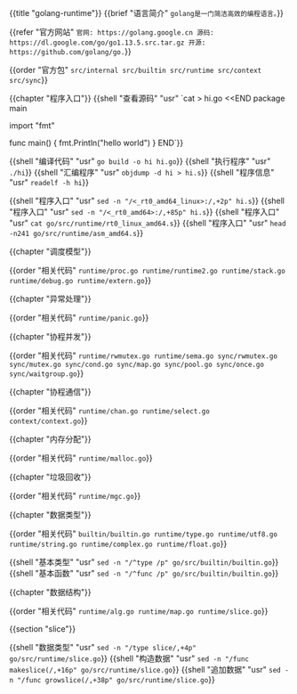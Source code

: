 {{title "golang-runtime"}}
{{brief "语言简介" `golang是一门简洁高效的编程语言。`}}

{{refer "官方网站" `
官网: https://golang.google.cn
源码: https://dl.google.com/go/go1.13.5.src.tar.gz
开源: https://github.com/golang/go.
`}}

{{order "官方包" `
src/internal
src/builtin
src/runtime
src/context
src/sync
`}}

{{chapter "程序入口"}}
{{shell "查看源码" "usr" `cat > hi.go <<END
package main

import "fmt"

func main() {
    fmt.Println("hello world")
}
END`}}

{{shell "编译代码" "usr" `go build -o hi hi.go`}}
{{shell "执行程序" "usr" `./hi`}}
{{shell "汇编程序" "usr" `objdump -d hi > hi.s`}}
{{shell "程序信息" "usr" `readelf -h hi`}}

{{shell "程序入口" "usr" `sed -n "/<_rt0_amd64_linux>:/,+2p" hi.s`}}
{{shell "程序入口" "usr" `sed -n "/<_rt0_amd64>:/,+85p" hi.s`}}
{{shell "程序入口" "usr" `cat go/src/runtime/rt0_linux_amd64.s`}}
{{shell "程序入口" "usr" `head -n241 go/src/runtime/asm_amd64.s`}}

{{chapter "调度模型"}}

{{order "相关代码" `
runtime/proc.go
runtime/runtime2.go
runtime/stack.go
runtime/debug.go
runtime/extern.go
`}}

{{chapter "异常处理"}}

{{order "相关代码" `
runtime/panic.go
`}}

{{chapter "协程并发"}}

{{order "相关代码" `
runtime/rwmutex.go
runtime/sema.go
sync/rwmutex.go
sync/mutex.go
sync/cond.go
sync/map.go
sync/pool.go
sync/once.go
sync/waitgroup.go
`}}

{{chapter "协程通信"}}

{{order "相关代码" `
runtime/chan.go
runtime/select.go
context/context.go
`}}

{{chapter "内存分配"}}

{{order "相关代码" `
runtime/malloc.go
`}}

{{chapter "垃圾回收"}}

{{order "相关代码" `
runtime/mgc.go
`}}

{{chapter "数据类型"}}

{{order "相关代码" `
builtin/builtin.go
runtime/type.go
runtime/utf8.go
runtime/string.go
runtime/complex.go
runtime/float.go
`}}

{{shell "基本类型" "usr" `sed -n "/^type /p" go/src/builtin/builtin.go`}}
{{shell "基本函数" "usr" `sed -n "/^func /p" go/src/builtin/builtin.go`}}

{{chapter "数据结构"}}

{{order "相关代码" `
runtime/alg.go
runtime/map.go
runtime/slice.go
`}}

{{section "slice"}}

{{shell "数据类型" "usr" `sed -n "/type slice/,+4p" go/src/runtime/slice.go`}}
{{shell "构造数据" "usr" `sed -n "/func makeslice(/,+16p" go/src/runtime/slice.go`}}
{{shell "追加数据" "usr" `sed -n "/func growslice(/,+38p" go/src/runtime/slice.go`}}

